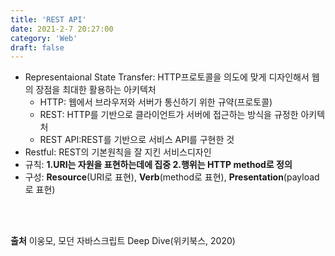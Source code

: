 ```yaml
---
title: 'REST API'
date: 2021-2-7 20:27:00
category: 'Web'
draft: false
---
```

- Representaional State Transfer: HTTP프로토콜을 의도에 맞게 디자인해서 웹의 장점을 최대한 활용하는 아키텍처
  - HTTP: 웹에서 브라우저와 서버가 통신하기 위한 규약(프로토콜)
  - REST: HTTP를 기반으로 클라이언트가 서버에 접근하는 방식을 규정한 아키텍처
  - REST API:REST를 기반으로 서비스 API를 구현한 것
- Restful: REST의 기본원칙을 잘 지킨 서비스디자인
- 규칙: **1.URI는 자원을 표현하는데에 집중 2.행위는 HTTP method로 정의**
- 구성: **Resource**(URI로 표현), **Verb**(method로 표현), **Presentation**(payload로 표현)

<p>
<br />
<br />
</p>

**출처** 이웅모, 모던 자바스크립트 Deep Dive(위키북스, 2020)